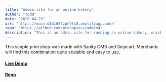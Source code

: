 ```yaml
---
title: "Admin site for an online bakery"
author: "Todd"
date: "2020-04-29"
url: "https://main.d1m1687zph9ts8.amplifyapp.com/"
repo: "https://github.com/prokopious/admin4"
description: "This is an admin site for running an online bakery, which is also listed here. It uses AWS Cognito for authentication and an Apollo GraphQL API to update inventory, display customer orders, and read incoming contact messages. The site is deployed via AWS AppSync."
---
```


This simple print shop was made with Sanity CMS and Snipcart. Merchants will find this combination quite scalable and easy to use.

#### [Live Demo](https://sanityecommerce.netlify.app/)

#### [Repo](https://github.com/tmhuyett/sanityEcommerce)
